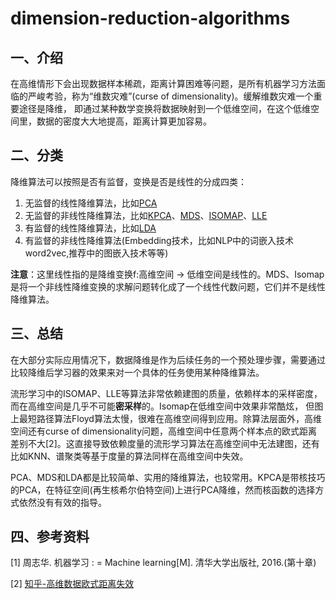 # dimension-reduction-algorithms
## 一、介绍
在高维情形下会出现数据样本稀疏，距离计算困难等问题，是所有机器学习方法面临的严峻考验，称为“维数灾难”(curse of dimensionality)。缓解维数灾难一个重要途径是降维，
即通过某种数学变换将数据映射到一个低维空间，在这个低维空间里，数据的密度大大地提高，距离计算更加容易。

## 二、分类
降维算法可以按照是否有监督，变换是否是线性的分成四类：
1. 无监督的线性降维算法，比如[PCA](docs/PCA.md)
2. 无监督的非线性降维算法，比如[KPCA](docs/KPCA.md)、[MDS](docs/MDS.md)、[ISOMAP](docs/ISOMAP.md)、[LLE](docs/LLE.md)
3. 有监督的线性降维算法，比如[LDA](docs/LDA.md)
4. 有监督的非线性降维算法(Embedding技术，比如NLP中的词嵌入技术word2vec,推荐中的图嵌入技术等等)

**注意**：这里线性指的是降维变换f:高维空间 -> 低维空间是线性的。MDS、Isomap是将一个非线性降维变换的求解问题转化成了一个线性代数问题，它们并不是线性降维算法。

## 三、总结
在大部分实际应用情况下，数据降维是作为后续任务的一个预处理步骤，需要通过比较降维后学习器的效果来对一个具体的任务使用某种降维算法。

流形学习中的ISOMAP、LLE等算法非常依赖建图的质量，依赖样本的采样密度，而在高维空间是几乎不可能**密采样**的。Isomap在低维空间中效果非常酷炫，
但图上最短路径算法Floyd算法太慢，很难在高维空间得到应用。除算法层面外，高维空间还有curse of dimensionality问题，高维空间中任意两个样本点的欧式距离差别不大[2]。这直接导致依赖度量的流形学习算法在高维空间中无法建图，还有比如KNN、谱聚类等基于度量的算法同样在高维空间中失效。

PCA、MDS和LDA都是比较简单、实用的降维算法，也较常用。KPCA是带核技巧的PCA，在特征空间(再生核希尔伯特空间)上进行PCA降维，然而核函数的选择方式依然没有有效的指导。

## 四、参考资料
[1] 周志华. 机器学习 : = Machine learning[M]. 清华大学出版社, 2016.(第十章)

[2] [知乎-高维数据欧式距离失效](https://www.zhihu.com/question/323639342)


